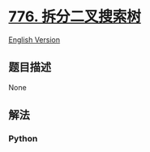 # [776. 拆分二叉搜索树](https://leetcode-cn.com/problems/split-bst)

[English Version](/leetcode/0700-0799/0776.Split%20BST/README_EN.md)

## 题目描述

<!-- 这里写题目描述 -->

None

## 解法

<!-- 这里可写通用的实现逻辑 -->

<!-- tabs:start -->

### **Python**

<!-- 这里可写当前语言的特殊实现逻辑 -->

```python

```

<!-- tabs:end -->
